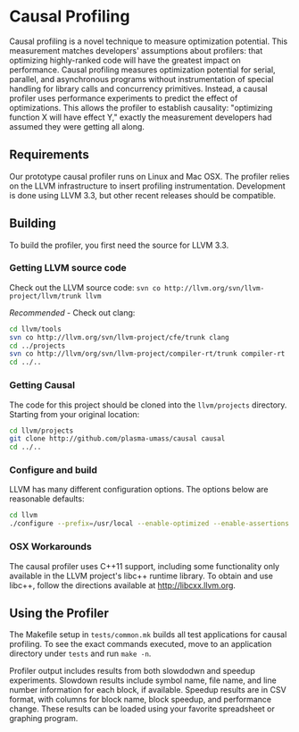 # Causal Profiling
Causal profiling is a novel technique to measure optimization potential.
This measurement matches developers' assumptions about profilers: that
optimizing highly-ranked code will have the greatest impact on 
performance. Causal profiling measures optimization potential for serial, 
parallel, and asynchronous programs without instrumentation of special 
handling for library calls and concurrency primitives. Instead, a causal
profiler uses performance experiments to predict the effect of
optimizations. This allows the profiler to establish causality: 
"optimizing function X will have effect Y," exactly the measurement 
developers had assumed they were getting all along.

## Requirements
Our prototype causal profiler runs on Linux and Mac OSX. The profiler
relies on the LLVM infrastructure to insert profiling instrumentation.
Development is done using LLVM 3.3, but other recent releases should be
compatible.

## Building
To build the profiler, you first need the source for LLVM 3.3.

### Getting LLVM source code
Check out the LLVM source code:
```svn co http://llvm.org/svn/llvm-project/llvm/trunk llvm```

*Recommended* - Check out clang:
```bash
cd llvm/tools
svn co http://llvm.org/svn/llvm-project/cfe/trunk clang
cd ../projects
svn co http://llvm/org/svn/llvm-project/compiler-rt/trunk compiler-rt
cd ../..
```

### Getting Causal
The code for this project should be cloned into the `llvm/projects`
directory. Starting from your original location:
```bash
cd llvm/projects
git clone http://github.com/plasma-umass/causal causal
cd ../..
```

### Configure and build
LLVM has many different configuration options. The options below are 
reasonable defaults:
```bash
cd llvm
./configure --prefix=/usr/local --enable-optimized --enable-assertions --enable-shared
```

### OSX Workarounds
The causal profiler uses C++11 support, including some functionality
only available in the LLVM project's libc++ runtime library. To obtain
and use libc++, follow the directions available at http://libcxx.llvm.org.

## Using the Profiler
The Makefile setup in `tests/common.mk` builds all test applications for
causal profiling. To see the exact commands executed, move to an application
directory under `tests` and run `make -n`.

Profiler output includes results from both slowdodwn and speedup experiments.
Slowdown results include symbol name, file name, and line number information
for each block, if available. Speedup results are in CSV format, with columns
for block name, block speedup, and performance change. These results can be
loaded using your favorite spreadsheet or graphing program.

